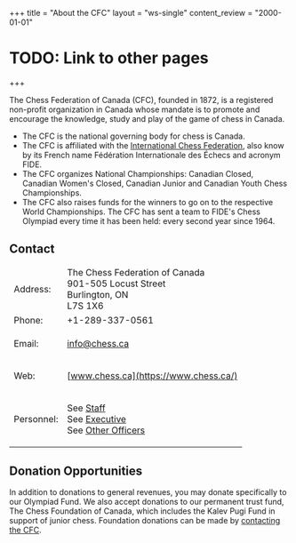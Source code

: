 +++
title = "About the CFC"
layout = "ws-single"
content_review = "2000-01-01"
# TODO: Link to other pages
+++

The Chess Federation of Canada (CFC), founded in 1872,
is a registered non-profit organization in Canada whose mandate is
to promote and encourage the knowledge, study and play of the game of chess in Canada.

* The CFC is the national governing body for chess is Canada.
* The CFC is affiliated with the [International Chess Federation](https://www.fide.com/), 
also know by its French name Fédération Internationale des Échecs
and acronym FIDE.
* The CFC organizes National Championships: Canadian Closed, Canadian Women's Closed,
Canadian Junior and Canadian Youth Chess Championships.
* The CFC also raises funds for the winners to go on to the respective World Championships.
The CFC has sent a team to FIDE's Chess Olympiad every time it has been held: every second year since 1964.

## Contact

<table class="table">
 <thead><tr></tr></thead>
 <tr>
  <td class="has-text-right">Address:</td>
  <td>
   The Chess Federation of Canada
   <br>901-505 Locust Street
   <br>Burlington, ON 
   <br>L7S 1X6
  </td>
 </tr>
 <tr>
  <td class="has-text-right">Phone:</td>
  <td>+1-289-337-0561</td>
 </tr>
 <tr>
  <td class="has-text-right">Email:</td>
  <td>
  
   [info@chess.ca](mailto:info@chess.ca)

  </td>
 </tr>
 <tr>
  <td class="has-text-right">Web:</td>
  <td>

   [www.chess.ca](https://www.chess.ca/)

  </td>
 </tr>
 <tr>
  <td class="has-text-right">Personnel:</td>
  <td>

   See [Staff](/en/cfc/personnel/)<br>
   See [Executive](/en/cfc/personnel/)<br>
   See [Other Officers](/en/cfc/personnel/)

  </td>
 </tr>
</table>
	
## Donation Opportunities
In addition to donations to general revenues, you may donate specifically to our Olympiad Fund.
We also accept donations to our permanent trust fund, The Chess Foundation of Canada,
which includes the Kalev Pugi Fund in support of junior chess.
Foundation donations can be made by
[contacting the CFC](https://forms.gle/miag39Q6tutM7pmc7).
